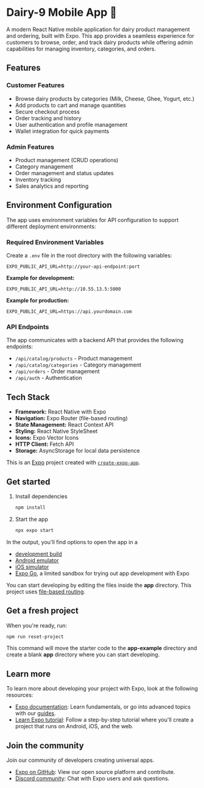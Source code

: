 # Dairy-9 Mobile App 👋

A modern React Native mobile application for dairy product management and ordering, built with Expo. This app provides a seamless experience for customers to browse, order, and track dairy products while offering admin capabilities for managing inventory, categories, and orders.

## Features

### Customer Features
- Browse dairy products by categories (Milk, Cheese, Ghee, Yogurt, etc.)
- Add products to cart and manage quantities
- Secure checkout process
- Order tracking and history
- User authentication and profile management
- Wallet integration for quick payments

### Admin Features
- Product management (CRUD operations)
- Category management
- Order management and status updates
- Inventory tracking
- Sales analytics and reporting

## Environment Configuration

The app uses environment variables for API configuration to support different deployment environments:

### Required Environment Variables

Create a `.env` file in the root directory with the following variables:

```env
EXPO_PUBLIC_API_URL=http://your-api-endpoint:port
```

**Example for development:**
```env
EXPO_PUBLIC_API_URL=http://10.55.13.5:5000
```

**Example for production:**
```env
EXPO_PUBLIC_API_URL=https://api.yourdomain.com
```

### API Endpoints

The app communicates with a backend API that provides the following endpoints:

- `/api/catalog/products` - Product management
- `/api/catalog/categories` - Category management
- `/api/orders` - Order management
- `/api/auth` - Authentication

## Tech Stack

- **Framework:** React Native with Expo
- **Navigation:** Expo Router (file-based routing)
- **State Management:** React Context API
- **Styling:** React Native StyleSheet
- **Icons:** Expo Vector Icons
- **HTTP Client:** Fetch API
- **Storage:** AsyncStorage for local data persistence

This is an [Expo](https://expo.dev) project created with [`create-expo-app`](https://www.npmjs.com/package/create-expo-app).

## Get started

1. Install dependencies

   ```bash
   npm install
   ```

2. Start the app

   ```bash
   npx expo start
   ```

In the output, you'll find options to open the app in a

- [development build](https://docs.expo.dev/develop/development-builds/introduction/)
- [Android emulator](https://docs.expo.dev/workflow/android-studio-emulator/)
- [iOS simulator](https://docs.expo.dev/workflow/ios-simulator/)
- [Expo Go](https://expo.dev/go), a limited sandbox for trying out app development with Expo

You can start developing by editing the files inside the **app** directory. This project uses [file-based routing](https://docs.expo.dev/router/introduction).

## Get a fresh project

When you're ready, run:

```bash
npm run reset-project
```

This command will move the starter code to the **app-example** directory and create a blank **app** directory where you can start developing.

## Learn more

To learn more about developing your project with Expo, look at the following resources:

- [Expo documentation](https://docs.expo.dev/): Learn fundamentals, or go into advanced topics with our [guides](https://docs.expo.dev/guides).
- [Learn Expo tutorial](https://docs.expo.dev/tutorial/introduction/): Follow a step-by-step tutorial where you'll create a project that runs on Android, iOS, and the web.

## Join the community

Join our community of developers creating universal apps.

- [Expo on GitHub](https://github.com/expo/expo): View our open source platform and contribute.
- [Discord community](https://chat.expo.dev): Chat with Expo users and ask questions.
